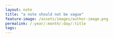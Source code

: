 ```yaml
---
layout: note
title: "a note should not be vague"
feature-image: /assets/images/author-image.png
permalink: /:year/:month/:day/:title
tags:
---
```

